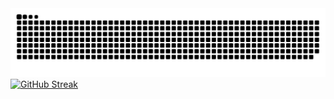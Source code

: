 <picture>
  <source media="(prefers-color-scheme: dark)" srcset="https://raw.githubusercontent.com/JustCharlay/JustCharlay/output/github-contribution-grid-snake-dark.svg">
  <source media="(prefers-color-scheme: light)" srcset="https://raw.githubusercontent.com/JustCharlay/JustCharlay/output/github-contribution-grid-snake.svg">
  <img alt="github contribution grid snake animation" src="https://raw.githubusercontent.com/JustCharlay/JustCharlay/output/github-contribution-grid-snake.svg">
</picture>
<a href="https://git.io/streak-stats"><img src="https://streak-stats.demolab.com?user=JustCharlay&theme=transparent&hide_border=true&card_width=850" alt="GitHub Streak" /></a>
